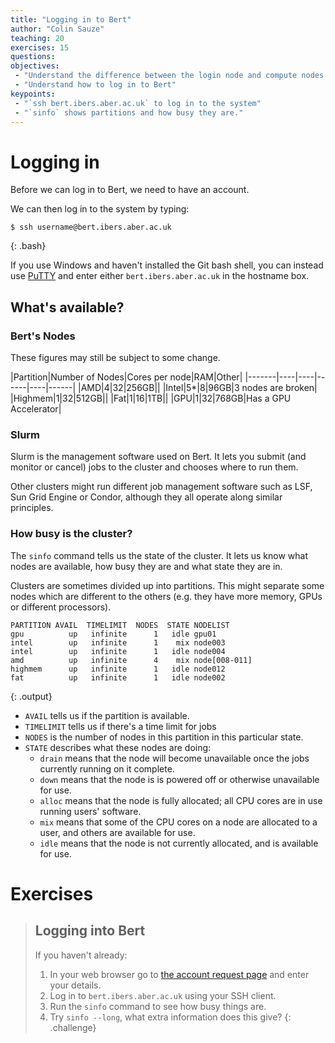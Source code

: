 ```yaml
---
title: "Logging in to Bert"
author: "Colin Sauze"
teaching: 20
exercises: 15
questions:
objectives: 
 - "Understand the difference between the login node and compute nodes."
 - "Understand how to log in to Bert"
keypoints:
 - "`ssh bert.ibers.aber.ac.uk` to log in to the system"
 - "`sinfo` shows partitions and how busy they are."
---
```



# Logging in

Before we can log in to Bert, we need to have an account.

We can then log in to the system by typing:

~~~
$ ssh username@bert.ibers.aber.ac.uk
~~~
{: .bash}



If you use Windows and haven't installed the Git bash shell, you can instead use [PuTTY](https://www.chiark.greenend.org.uk/~sgtatham/putty/latest.html)
and enter either `bert.ibers.aber.ac.uk` in the hostname box.

## What's available?

### Bert's Nodes

These figures may still be subject to some change.

|Partition|Number of Nodes|Cores per node|RAM|Other|
|-------|----|----|------|----|------|
|AMD|4|32|256GB||
|Intel|5*|8|96GB|3 nodes are broken|
|Highmem|1|32|512GB||
|Fat|1|16|1TB||
|GPU|1|32|768GB|Has a GPU Accelerator|


### Slurm

Slurm is the management software used on Bert. It lets you submit (and monitor or cancel) jobs to the cluster and chooses where to run them. 

Other clusters might run different job management software such as LSF, Sun Grid Engine or Condor, although they all operate along similar principles.


### How busy is the cluster?

The `sinfo` command tells us the state of the cluster. It lets us know what nodes are available, how busy they are and what state they are in.

Clusters are sometimes divided up into partitions. This might separate some nodes which are different to the others (e.g. they have more memory, GPUs or different processors).

~~~
PARTITION AVAIL  TIMELIMIT  NODES  STATE NODELIST
gpu          up   infinite      1   idle gpu01
intel        up   infinite      1    mix node003
intel        up   infinite      1   idle node004
amd          up   infinite      4    mix node[008-011]
highmem      up   infinite      1   idle node012
fat          up   infinite      1   idle node002
~~~
{: .output}

 * `AVAIL` tells us if the partition is available.
 * `TIMELIMIT` tells us if there's a time limit for jobs
 * `NODES` is the number of nodes in this partition in this particular
   state.
 * `STATE` describes what these nodes are doing:
     * `drain` means that the node will become unavailable once the
       jobs currently running on it complete.
	 * `down` means that the node is is powered off or otherwise
       unavailable for use.
	 * `alloc` means that the node is fully allocated; all CPU cores
       are in use running users' software.
	 * `mix` means that some of the CPU cores on a node are allocated
       to a user, and others are available for use.
	 * `idle` means that the node is not currently allocated, and is
       available for use.


# Exercises

> ## Logging into Bert
>
> If you haven't already:
>
> 1. In your web browser go to [the account request page](http://bioinformatics.ibers.aber.ac.uk/request.html) and enter your details.
> 2. Log in to `bert.ibers.aber.ac.uk` using your SSH client.
> 4. Run the `sinfo` command to see how busy things are.
> 5. Try `sinfo --long`, what extra information does this give?
{: .challenge}

